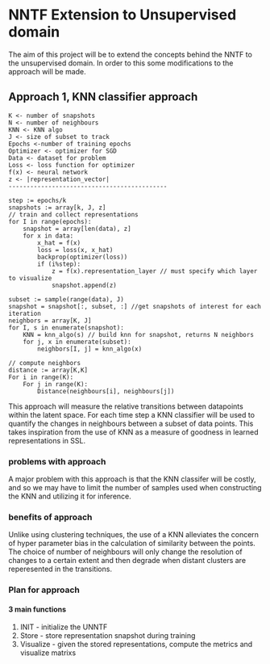 # NNTF Extension to Unsupervised domain

The aim of this project will be to extend the concepts behind the NNTF to the unsupervised domain. In order to this some modifications to the approach will be made.

## Approach 1, KNN classifier approach

```
K <- number of snapshots
N <- number of neighbours
KNN <- KNN algo 
J <- size of subset to track
Epochs <-number of training epochs
Optimizer <- optimizer for SGD
Data <- dataset for problem
Loss <- loss function for optimizer
f(x) <- neural network
z <- |representation_vector|
--------------------------------------------

step := epochs/k
snapshots := array[k, J, z]
// train and collect representations
for I in range(epochs):
	snapshot = array[len(data), z]
	for x in data:
		x_hat = f(x)
		loss = loss(x, x_hat)
		backprop(optimizer(loss))
		if (i%step):
			z = f(x).representation_layer // must specify which layer to visualize
			snapshot.append(z)

subset := sample(range(data), J)
snapshot = snapshot[:, subset, :] //get snapshots of interest for each iteration
neighbors = array[K, J]
for I, s in enumerate(snapshot):
	KNN = knn_algo(s) // build knn for snapshot, returns N neighbors
    for j, x in enumerate(subset):
        neighbors[I, j] = knn_algo(x)
	
// compute neighbors
distance := array[K,K]
For i in range(K):
	For j in range(K):
		Distance(neighbours[i], neighbours[j])
```

This approach will measure the relative transitions between datapoints within the latent space. For each time step a KNN classifier will be used to quantify the changes in neighbours between a subset of data points. This takes inspiration from the use of KNN as a measure of goodness in learned representations in SSL. 

### problems with approach

A major problem with this approach is that the KNN classifer will be costly, and so we may have to limit the number of samples used when constructing the KNN and utilizing it for inference. 

### benefits of approach

Unlike using clustering techniques, the use of a KNN alleviates the concern of hyper parameter bias in the calculation of similarity between the points. The choice of number of neighbours will only change the resolution of changes to a certain extent and then degrade when distant clusters are reperesented in the transitions. 

### Plan for approach

#### 3 main functions

1. INIT - initialize the UNNTF
2. Store - store representation snapshot during training
3. Visualize - given the stored representations, compute the metrics and visualize matrixs


